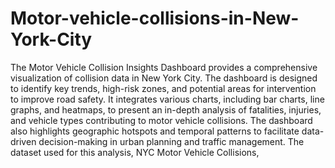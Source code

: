 # Motor-vehicle-collisions-in-New-York-City

The Motor Vehicle Collision Insights Dashboard provides a comprehensive visualization of collision data in New York City. The dashboard is designed to identify key trends, high-risk zones, and potential areas for intervention to improve road safety. It integrates various charts, including bar charts, line graphs, and heatmaps, to present an in-depth analysis of fatalities, injuries, and vehicle types contributing to motor vehicle collisions. The dashboard also highlights geographic hotspots and temporal patterns to facilitate data-driven decision-making in urban planning and traffic management.
The dataset used for this analysis, NYC Motor Vehicle Collisions,

